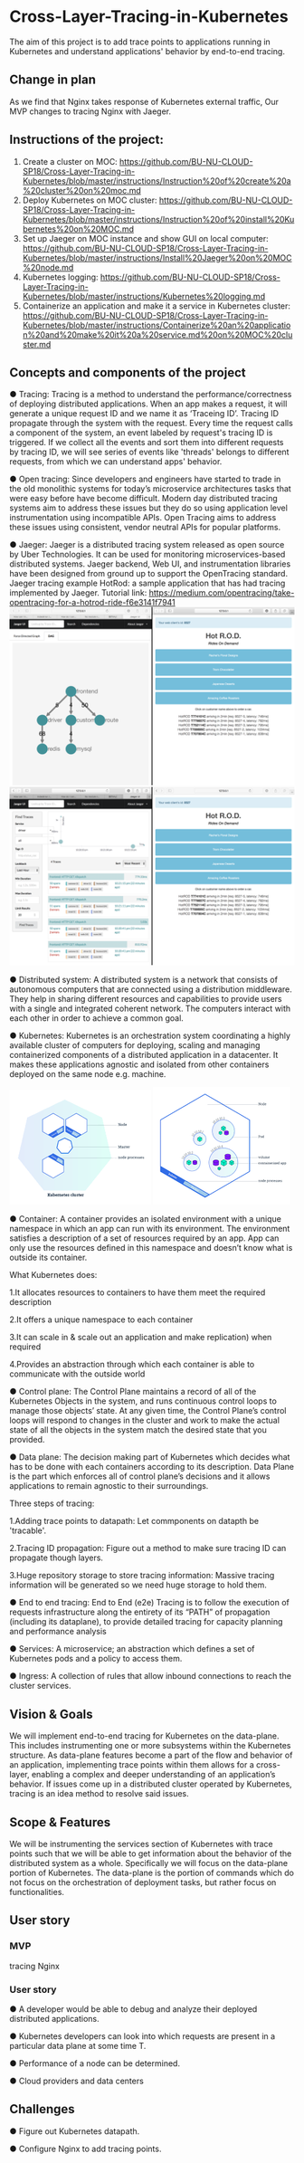 # Cross-Layer-Tracing-in-Kubernetes
The aim of this project is to add trace points to applications running in Kubernetes and understand applications' behavior by end-to-end tracing.

## Change in plan
As we find that Nginx takes response of Kubernetes external traffic, Our MVP changes to tracing Nginx with Jaeger. 

## Instructions of the project:
1. Create a cluster on MOC: https://github.com/BU-NU-CLOUD-SP18/Cross-Layer-Tracing-in-Kubernetes/blob/master/instructions/Instruction%20of%20create%20a%20cluster%20on%20moc.md
2. Deploy Kubernetes on MOC cluster: https://github.com/BU-NU-CLOUD-SP18/Cross-Layer-Tracing-in-Kubernetes/blob/master/instructions/Instruction%20of%20install%20Kubernetes%20on%20MOC.md
3. Set up Jaeger on MOC instance and show GUI on local computer: https://github.com/BU-NU-CLOUD-SP18/Cross-Layer-Tracing-in-Kubernetes/blob/master/instructions/Install%20Jaeger%20on%20MOC%20node.md
4. Kubernetes logging: https://github.com/BU-NU-CLOUD-SP18/Cross-Layer-Tracing-in-Kubernetes/blob/master/instructions/Kubernetes%20logging.md
5. Containerize an application and make it a service in Kubernetes cluster: https://github.com/BU-NU-CLOUD-SP18/Cross-Layer-Tracing-in-Kubernetes/blob/master/instructions/Containerize%20an%20application%20and%20make%20it%20a%20service.md%20on%20MOC%20cluster.md


## Concepts and components of the project
●	Tracing: Tracing is a method to understand the performance/correctness of deploying distributed applications. When an app makes a request, it will generate a unique request ID and we name it as ‘Traceing ID’. Tracing ID propagate through the system with the request. Every time the request calls a component of the system, an event labeled by request's tracing ID is triggered. If we collect all the events and sort them into different requests by tracing ID, we will see series of events like 'threads' belongs to different requests, from which we can understand apps' behavior.

●	Open tracing: Since developers and engineers have started to trade in the old monolithic systems for today’s microservice architectures tasks that were easy before have become difficult. Modern day distributed tracing systems aim to address these issues but they do so using application level instrumentation using incompatible APIs. Open Tracing aims to address these issues using consistent, vendor neutral APIs for popular platforms.

●	Jaeger: Jaeger is a distributed tracing system released as open source by Uber Technologies. It can be used for monitoring microservices-based distributed systems. Jaeger backend, Web UI, and instrumentation libraries have been designed from ground up to support the OpenTracing standard.
        Jaeger tracing example
        HotRod: a sample application that has had tracing implemented by Jaeger.
        Tutorial link: https://medium.com/opentracing/take-opentracing-for-a-hotrod-ride-f6e3141f7941
        ![alt text](https://github.com/BU-NU-CLOUD-SP18/Cross-Layer-Tracing-in-Kubernetes/blob/master/images/screen_shot_2018-04-29_at_10.42.08_pm.png)
        ![alt text](https://github.com/BU-NU-CLOUD-SP18/Cross-Layer-Tracing-in-Kubernetes/blob/master/images/Screen%20Shot%202018-04-29%20at%2010.43.02%20PM.png)

●	Distributed system: A distributed system is a network that consists of autonomous computers that are connected using a distribution middleware. They help in sharing different resources and capabilities to provide users with a single and integrated coherent network. The computers interact with each other in order to achieve a common goal.

●	Kubernetes: Kubernetes is an orchestration system coordinating a highly available cluster of computers for deploying, scaling and managing containerized components of a distributed application in a datacenter. It makes these applications agnostic and isolated from other containers deployed on the same node e.g. machine. 

![alt text](https://github.com/BU-NU-CLOUD-SP18/Cross-Layer-Tracing-in-Kubernetes/blob/master/images/kube%20arch.png)
![alt text](https://github.com/BU-NU-CLOUD-SP18/Cross-Layer-Tracing-in-Kubernetes/blob/master/images/kube%20arch2.png)

●	Container: A container provides an isolated environment with a unique namespace in which an app can run with its environment. The environment satisfies a description of a set of resources required by an app. App can only use the resources defined in this namespace and doesn’t know what is outside its container.



What Kubernetes does:

1.It allocates resources to containers to have them meet the required description

2.It offers a unique namespace to each container

3.It can scale in & scale out an application and make replication) when required

4.Provides an abstraction through which each container is able to communicate with the outside world

●	Control plane: The Control Plane maintains a record of all of the Kubernetes Objects in the system, and runs continuous control loops to manage those objects’ state. At any given time, the Control Plane’s control loops will respond to changes in the cluster and work to make the actual state of all the objects in the system match the desired state that you provided.

● Data plane: The decision making part of Kubernetes which decides what has to be done with each containers according to its description. Data Plane is the part which enforces all of control plane’s decisions and it allows applications to remain agnostic to their surroundings.


Three steps of tracing:

1.Adding trace points to datapath: Let commponents on datapth be 'tracable'. 

2.Tracing ID propagation: Figure out a method to make sure tracing ID can propagate though layers.

3.Huge repository storage to store tracing information: Massive tracing information will be generated so we need huge storage to hold them.

●	End to end tracing: End to End (e2e) Tracing is to follow the execution of requests infrastructure along the entirety of its  “PATH” of propagation (including its dataplane), to provide detailed tracing for capacity planning and performance analysis

●	Services: A microservice; an abstraction which defines a set of Kubernetes pods and a policy to access them.

●	Ingress: A collection of rules that allow inbound connections to reach the cluster services.

## Vision & Goals
We will implement end-to-end tracing for Kubernetes on the data-plane. This includes instrumenting one or more subsystems within the Kubernetes structure. As data-plane features become a part of the flow and behavior of an application, implementing trace points within them allows for a cross-layer, enabling a complex and deeper understanding of an application’s behavior.  If issues come up in a distributed cluster operated by Kubernetes, tracing is an idea method to resolve said issues.


## Scope & Features
We will be instrumenting the services section of Kubernetes with trace points such that we will be able to get information about the behavior of the distributed system as a whole. Specifically we will focus on the data-plane portion of Kubernetes.  The data-plane is the portion of commands which do not focus on the orchestration of deployment tasks, but rather focus on functionalities.

## User story
### MVP
tracing Nginx 
### User story
●	A developer would be able to debug and analyze their deployed distributed applications.

●	Kubernetes developers can look into which requests are present in a particular data plane at some time T.

●	Performance of a node can be determined.

●	Cloud providers and data centers

## Challenges
● Figure out Kubernetes datapath.

● Configure Nginx to add tracing points.




